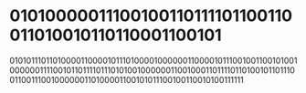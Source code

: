 # 01010000011100100110111101100110011010010110110001100101

010101110110100001100001011101000010000001100001011100100110010100100000011110010110111101110101001000000110010001101111011010010110111001100111001000000110100001100101011100100110010100111111
